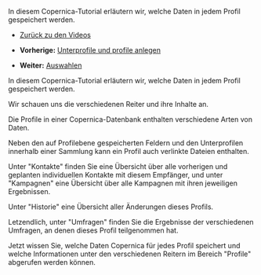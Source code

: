 In diesem Copernica-Tutorial erläutern wir, welche Daten in jedem Profil
gespeichert werden.

-   [Zurück zu den Videos](./video-tutorials.md "Video's")

-   **Vorherige:** [Unterprofile und profile anlegen](./profiles-adding-profiles-and-subprofiles.md "Unterprofile und profile anlegen")
-   **Weiter:** [Auswahlen](./profiles-selections.md "Auswahlen")

In diesem Copernica-Tutorial erläutern wir, welche Daten in jedem Profil
gespeichert werden.

Wir schauen uns die verschiedenen Reiter und ihre Inhalte an.

Die Profile in einer Copernica-Datenbank enthalten verschiedene Arten
von Daten.

Neben den auf Profilebene gespeicherten Feldern und den Unterprofilen
innerhalb einer Sammlung kann ein Profil auch verlinkte Dateien
enthalten.

Unter "Kontakte" finden Sie eine Übersicht über alle vorherigen und
geplanten individuellen Kontakte mit diesem Empfänger, und unter
"Kampagnen" eine Übersicht über alle Kampagnen mit ihren jeweiligen
Ergebnissen.

Unter "Historie" eine Übersicht aller Änderungen dieses Profils.

Letzendlich, unter "Umfragen" finden Sie die Ergebnisse der
verschiedenen Umfragen, an denen dieses Profil teilgenommen hat.

Jetzt wissen Sie, welche Daten Copernica für jedes Profil speichert und
welche Informationen unter den verschiedenen Reitern im Bereich
"Profile" abgerufen werden können.
